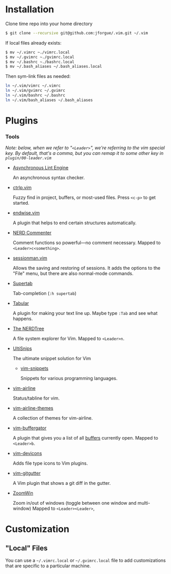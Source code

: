 # Installation
Clone time repo into your home directory
```bash
$ git clone --recursive git@github.com:jforgue/.vim.git ~/.vim
```
If local files already exists:
```bash
$ mv ~/.vimrc ~./vimrc.local
$ mv ~/.gvimrc ~./gvimrc.local
$ mv ~/.bashrc ~./bashrc.local
$ mv ~/.bash_aliases ~/.bash_aliases.local
```
Then sym-link files as needed:
```bash
ln ~/.vim/vimrc ~/.vimrc
ln ~/.vim/gvimrc ~/.gvimrc
ln ~/.vim/bashrc ~/.bashrc
ln ~/.vim/bash_aliases ~/.bash_aliases
```

# Plugins
### Tools
*Note: below, when we refer to "`<Leader>`", we're referring to the vim
special key.  By default, that's a comma, but you can remap it to
some other key in `plugin/00-leader.vim`*
*   [Asynchronous Lint Engine](https://github.com/dense-analysis/ale)

    An asynchronous syntax checker.
    
*   [ctrlp.vim](https://github.com/ctrlpvim/ctrlp.vim)

    Fuzzy find in project, buffers, or most-used files.
    Press `<c-p>` to get started.
    
*   [endwise.vim](https://github.com/tpope/vim-endwise/tree/f67d022169bd04d3c000f47b1c03bfcbc4209470)

    A plugin that helps to end certain structures automatically.
 

*   [NERD Commenter](https://github.com/preservim/nerdcommenter)

    Comment functions so powerful—no comment necessary.
    Mapped to `<Leader>c<something>`.
    
*   [sessionman.vim](https://github.com/vim-scripts/sessionman.vim)

    Allows the saving and restoring of sessions.  It adds the options to
    the "File" menu, but there are also normal-mode commands.
    
*   [Supertab](https://github.com/ervandew/supertab)

    Tab-completion (`:h supertab`)    
    
*   [Tabular](https://github.com/godlygeek/tabular)

    A plugin for making your text line up.  Maybe type `:Tab` and see
    what happens.

*   [The NERDTree](https://github.com/scrooloose/nerdtree)

    A file system explorer for Vim.
    Mapped to `<Leader>n`.

*   [UltiSnips](https://github.com/SirVer/ultisnips)
    
    The ultimate snippet solution for Vim
    
    *   [vim-snippets](https://github.com/honza/vim-snippets)
        
        Snippets for various programming languages.
        
*   [vim-airline](https://github.com/vim-airline/vim-airline/tree/448aa43ec4bb49dfb3f75c3e52aad41eec9ee2ce)
    
    Status/tabline for vim.
    
*   [vim-airline-themes](https://github.com/vim-airline/vim-airline-themes/tree/3bfe1d00d48f7c35b7c0dd7af86229c9e63e14a9)
    
    A collection of themes for vim-airline.
    
*   [vim-buffergator](https://github.com/jeetsukumaran/vim-buffergator)

    A plugin that gives you a list of all [buffers](http://vim.wikia.com/wiki/Vim_buffer_FAQ) currently open.
    Mapped to `<Leader>b`.    

*   [vim-devicons](https://github.com/ryanoasis/vim-devicons)
    
    Adds file type icons to Vim plugins.
    
*   [vim-gitgutter](https://github.com/airblade/vim-gitgutter/tree/3ce2a4be25429e8f1e8f699601ec5f1c8879c574)

    A Vim plugin that shows a git diff in the gutter.    

*   [ZoomWin](http://www.vim.org/scripts/script.php?script_id=508)
    
    Zoom in/out of windows (toggle between one window and multi-window)
    Mapped to `<Leader><Leader>`, 

Customization
=============
"Local" Files
----------------------
You can use a `~/.vimrc.local` or `~/.gvimrc.local` file to add customizations
that are specific to a particular machine.
